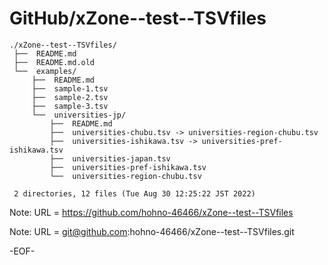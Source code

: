# GitHub/xZone--test--TSVfiles

    ./xZone--test--TSVfiles/
     ├──  README.md
     ├──  README.md.old
     └──  examples/
         ├──  README.md
         ├──  sample-1.tsv
         ├──  sample-2.tsv
         ├──  sample-3.tsv
         └──  universities-jp/
             ├──  README.md
             ├──  universities-chubu.tsv -> universities-region-chubu.tsv
             ├──  universities-ishikawa.tsv -> universities-pref-ishikawa.tsv
             ├──  universities-japan.tsv
             ├──  universities-pref-ishikawa.tsv
             └──  universities-region-chubu.tsv
     
     2 directories, 12 files (Tue Aug 30 12:25:22 JST 2022)


Note: URL = https://github.com/hohno-46466/xZone--test--TSVfiles

Note: URL = git@github.com:hohno-46466/xZone--test--TSVfiles.git

-EOF-
